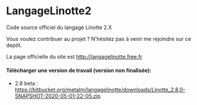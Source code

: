 # LangageLinotte2
Code source officiel du langage Linotte 2.X

Vous voulez contribuer au projet ? N'hésitez pas à venir me rejoindre sur ce depôt.

La page officielle du site est http://langagelinotte.free.fr

#### Télécharger une version de travail (version non finalisée):

- 2.8 beta : https://bitbucket.org/metalm/langagelinotte/downloads/Linotte_2.8.0-SNAPSHOT-2020-05-01-22-05.zip